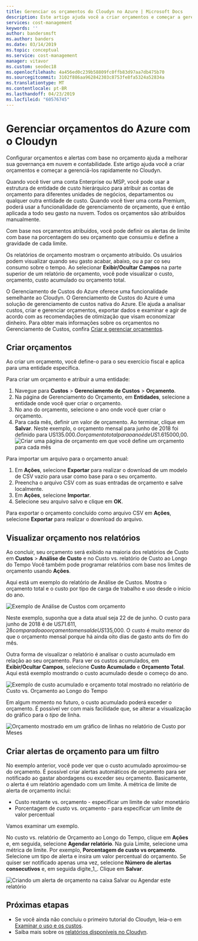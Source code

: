 ```yaml
---
title: Gerenciar os orçamentos do Cloudyn no Azure | Microsoft Docs
description: Este artigo ajuda você a criar orçamentos e começar a gerenciá-los rapidamente no Cloudyn.
services: cost-management
keywords: ''
author: bandersmsft
ms.author: banders
ms.date: 03/14/2019
ms.topic: conceptual
ms.service: cost-management
manager: vitavor
ms.custom: seodec18
ms.openlocfilehash: 4a456ed0c239b58809fc0ffb83d97aa7db475b70
ms.sourcegitcommit: 3102f886aa962842303c8753fe8fa5324a52834a
ms.translationtype: MT
ms.contentlocale: pt-BR
ms.lasthandoff: 04/23/2019
ms.locfileid: "60576745"
---
```

# <a name="manage-azure-budgets-with-cloudyn"></a>Gerenciar orçamentos do Azure com o Cloudyn

Configurar orçamentos e alertas com base no orçamento ajuda a melhorar sua governança em nuvem e contabilidade. Este artigo ajuda você a criar orçamentos e começar a gerenciá-los rapidamente no Cloudyn.

Quando você tiver uma conta Enterprise ou MSP, você pode usar a estrutura de entidade de custo hierárquico para atribuir as contas de orçamento para diferentes unidades de negócios, departamentos ou qualquer outra entidade de custo. Quando você tiver uma conta Premium, poderá usar a funcionalidade de gerenciamento de orçamento, que é então aplicada a todo seu gasto na nuvem. Todos os orçamentos são atribuídos manualmente.

Com base nos orçamentos atribuídos, você pode definir os alertas de limite com base na porcentagem do seu orçamento que consumiu e define a gravidade de cada limite.

Os relatórios de orçamento mostram o orçamento atribuído. Os usuários podem visualizar quando seu gasto acabar, abaixo, ou a par co seu consumo sobre o tempo. Ao selecionar **Exibir/Ocultar Campos** na parte superior de um relatório de orçamento, você pode visualizar o custo, orçamento, custo acumulado ou orçamento total.

O Gerenciamento de Custos do Azure oferece uma funcionalidade semelhante ao Cloudyn. O Gerenciamento de Custos do Azure é uma solução de gerenciamento de custos nativa do Azure. Ele ajuda a analisar custos, criar e gerenciar orçamentos, exportar dados e examinar e agir de acordo com as recomendações de otimização que visam economizar dinheiro. Para obter mais informações sobre os orçamentos no Gerenciamento de Custos, confira [Criar e gerenciar orçamentos](tutorial-acm-create-budgets.md).

## <a name="create-budgets"></a>Criar orçamentos

Ao criar um orçamento, você define-o para o seu exercício fiscal e aplica para uma entidade específica.

Para criar um orçamento e atribuir a uma entidade:

1. Navegue para **Custos** &gt; **Gerenciamento de Custos** &gt; **Orçamento**.
2. Na página de Gerenciamento do Orçamento, em **Entidades**, selecione a entidade onde você quer criar o orçamento.
3. No ano do orçamento, selecione o ano onde você quer criar o orçamento.
4. Para cada mês, definir um valor de orçamento. Ao terminar, clique em **Salvar**.
Neste exemplo, o orçamento mensal para junho de 2018 foi definido para US$135.000. O orçamento total para o ano é de US$1.615000,00.
![Criar uma página de orçamento em que você define um orçamento para cada mês](./media/manage-budgets/set-budget.png)


Para importar um arquivo para o orçamento anual:

1. Em **Ações**, selecione **Exportar** para realizar o download de um modelo de CSV vazio para usar como base para o seu orçamento.
2. Preencha o arquivo CSV com as suas entradas de orçamento e salve localmente.
3. Em **Ações**, selecione **Importar**.
4. Selecione seu arquivo salvo e clique em **OK**.

Para exportar o orçamento concluído como arquivo CSV em **Ações**, selecione **Exportar** para realizar o download do arquivo.

## <a name="view-budget-in-reports"></a>Visualizar orçamento nos relatórios

Ao concluir, seu orçamento será exibido na maioria dos relatórios de Custo em **Custos** &gt; **Análise de Custo** e no Custo vs. relatório de Custo ao Longo do Tempo Você também pode programar relatórios com base nos limites de orçamento usando **Ações**.

Aqui está um exemplo do relatório de Análise de Custos. Mostra o orçamento total e o custo por tipo de carga de trabalho e uso desde o início do ano.

![Exemplo de Análise de Custos com orçamento](./media/manage-budgets/cost-analysis-budget-example.png)

Neste exemplo, suponha que a data atual seja 22 de de junho. O custo para junho de 2018 é de US$71.611,28 comparado ao orçamento mensal de US$135,000. O custo é muito menor do que o orçamento mensal porque há ainda oito dias de gasto ants do fim do mês.

Outra forma de visualizar o relatório é analisar o custo acumulado em relação ao seu orçamento. Para ver os custos acumulados, em **Exibir/Ocultar Campos**, selecione **Custo Acumulado** e **Orçamento Total**. Aqui está exemplo mostrando o custo acumulado desde o começo do ano.

![Exemplo de custo acumulado e orçamento total mostrado no relatório de Custo vs. Orçamento ao Longo do Tempo](./media/manage-budgets/accumulated-budget.png)

Em algum momento no futuro, o custo acumulado poderá exceder o orçamento. É possível ver com mais facilidade que, se alterar a visualização do gráfico para o _tipo_  de linha.

![Orçamento mostrado em um gráfico de linhas no relatório de Custo por Meses](./media/manage-budgets/budget-line.png)

## <a name="create-budget-alerts-for-a-filter"></a>Criar alertas de orçamento para um filtro

No exemplo anterior, você pode ver que o custo acumulado aproximou-se do orçamento. É possível criar alertas automáticos de orçamento para ser notificado ao gastar abordagens ou exceder seu orçamento. Basicamente, o alerta é um relatório agendado com um limite. A métrica de limite de alerta de orçamento inclui:

- Custo restante vs. orçamento - especificar um limite de valor monetário
- Porcentagem de custo vs. orçamento - para especificar um limite de valor percentual

Vamos examinar um exemplo.

No custo vs. relatório de Orçamento ao Longo do Tempo, clique em **Ações** e, em seguida, selecione **Agendar relatório**. Na guia Limite, selecione uma métrica de limite. Por exemplo, **Porcentagem de custo vs orçamento**. Selecione um tipo de alerta e insira um valor percentual do orçamento. Se quiser ser notificado apenas uma vez, selecione **Número de alertas consecutivos** e, em seguida digite_1_. Clique em **Salvar**.

![Criando um alerta de orçamento na caixa Salvar ou Agendar este relatório](./media/manage-budgets/budget-alert.png)

## <a name="next-steps"></a>Próximas etapas

- Se você ainda não concluiu o primeiro tutorial do Cloudyn, leia-o em [Examinar o uso e os custos](tutorial-review-usage.md).
- Saiba mais sobre os [relatórios disponíveis no Cloudyn](use-reports.md).
